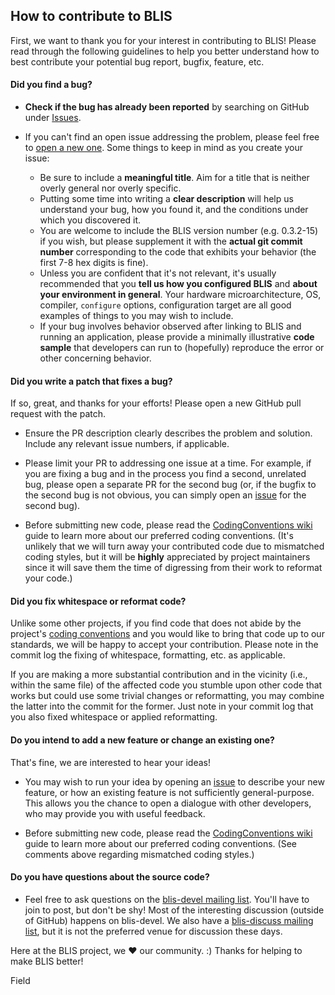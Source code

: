## How to contribute to BLIS

First, we want to thank you for your interest in contributing to BLIS! Please read through the following guidelines to help you better understand how to best contribute your potential bug report, bugfix, feature, etc.

#### **Did you find a bug?**

* **Check if the bug has already been reported** by searching on GitHub under [Issues](https://github.com/flame/blis/issues).

* If you can't find an open issue addressing the problem, please feel free to [open a new one](https://github.com/flame/blis/issues/new). Some things to keep in mind as you create your issue:
   * Be sure to include a **meaningful title**. Aim for a title that is neither overly general nor overly specific.
   * Putting some time into writing a **clear description** will help us understand your bug, how you found it, and the conditions under which you discovered it.
   * You are welcome to include the BLIS version number (e.g. 0.3.2-15) if you wish, but please supplement it with the **actual git commit number** corresponding to the code that exhibits your behavior (the first 7-8 hex digits is fine).
   * Unless you are confident that it's not relevant, it's usually recommended that you **tell us how you configured BLIS** and **about your environment in general**. Your hardware microarchitecture, OS, compiler, `configure` options, configuration target are all good examples of things to you may wish to include.
   * If your bug involves behavior observed after linking to BLIS and running an application, please provide a minimally illustrative **code sample** that developers can run to (hopefully) reproduce the error or other concerning behavior.

#### **Did you write a patch that fixes a bug?**

If so, great, and thanks for your efforts! Please open a new GitHub pull request with the patch.

* Ensure the PR description clearly describes the problem and solution. Include any relevant issue numbers, if applicable.

* Please limit your PR to addressing one issue at a time. For example, if you are fixing a bug and in the process you find a second, unrelated bug, please open a separate PR for the second bug (or, if the bugfix to the second bug is not obvious, you can simply open an [issue](https://github.com/flame/blis/issues/new) for the second bug).

* Before submitting new code, please read the [CodingConventions wiki](https://github.com/flame/blis/wiki/CodingConventions) guide to learn more about our preferred coding conventions. (It's unlikely that we will turn away your contributed code due to mismatched coding styles, but it will be **highly** appreciated by project maintainers since it will save them the time of digressing from their work to reformat your code.)

#### **Did you fix whitespace or reformat code?**

Unlike some other projects, if you find code that does not abide by the project's [coding conventions](https://github.com/flame/blis/wiki/CodingConventions) and you would like to bring that code up to our standards, we will be happy to accept your contribution. Please note in the commit log the fixing of whitespace, formatting, etc. as applicable.

If you are making a more substantial contribution and in the vicinity (i.e., within the same file) of the affected code you stumble upon other code that works but could use some trivial changes or reformatting, you may combine the latter into the commit for the former. Just note in your commit log that you also fixed whitespace or applied reformatting.

#### **Do you intend to add a new feature or change an existing one?**

That's fine, we are interested to hear your ideas!

* You may wish to run your idea by opening an [issue](https://github.com/flame/blis/issues/new) to describe your new feature, or how an existing feature is not sufficiently general-purpose. This allows you the chance to open a dialogue with other developers, who may provide you with useful feedback.

* Before submitting new code, please read the [CodingConventions wiki](https://github.com/flame/blis/wiki/CodingConventions) guide to learn more about our preferred coding conventions. (See comments above regarding mismatched coding styles.)

#### **Do you have questions about the source code?**

* Feel free to ask questions on the [blis-devel mailing list](https://groups.google.com/d/forum/blis-devel). You'll have to join to post, but don't be shy! Most of the interesting discussion (outside of GitHub) happens on blis-devel. We also have a [blis-discuss mailing list](https://groups.google.com/d/forum/blis-discuss), but it is not the preferred venue for discussion these days.

Here at the BLIS project, we :heart: our community. :) Thanks for helping to make BLIS better!

Field

